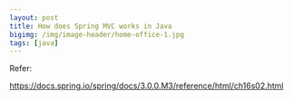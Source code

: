 ```yaml
---
layout: post
title: How does Spring MVC works in Java
bigimg: /img/image-header/home-office-1.jpg
tags: [java]
---
```







Refer:

https://docs.spring.io/spring/docs/3.0.0.M3/reference/html/ch16s02.html